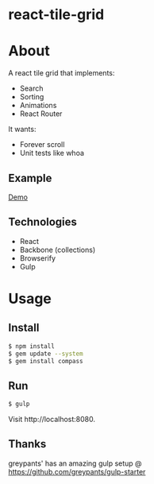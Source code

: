 react-tile-grid
============

# About

A react tile grid that implements:

* Search
* Sorting
* Animations
* React Router

It wants:

* Forever scroll
* Unit tests like whoa

## Example

[Demo](http://iamjsmith.com/react-tile-grid/)

## Technologies

* React
* Backbone (collections)
* Browserify
* Gulp


# Usage
## Install
```bash
$ npm install
$ gem update --system
$ gem install compass
```

## Run
```bash
$ gulp
```

Visit http://localhost:8080.

## Thanks
greypants' has an amazing gulp setup  @ https://github.com/greypants/gulp-starter
